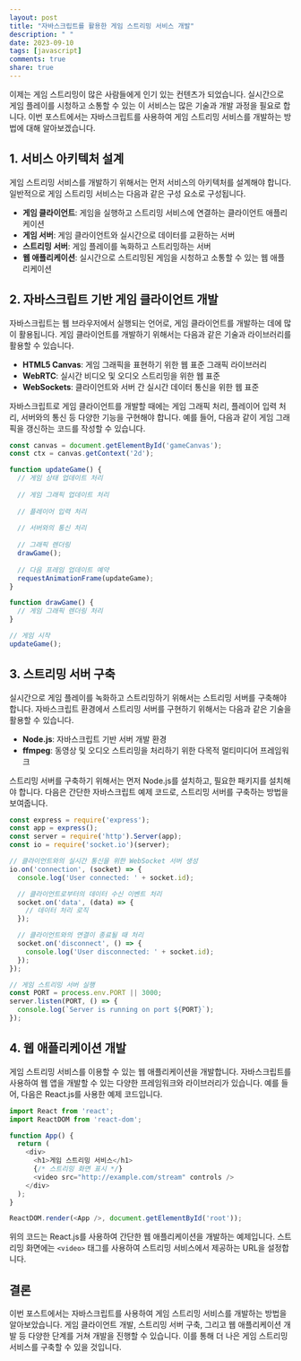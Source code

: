 ```yaml
---
layout: post
title: "자바스크립트를 활용한 게임 스트리밍 서비스 개발"
description: " "
date: 2023-09-10
tags: [javascript]
comments: true
share: true
---
```


이제는 게임 스트리밍이 많은 사람들에게 인기 있는 컨텐츠가 되었습니다. 실시간으로 게임 플레이를 시청하고 소통할 수 있는 이 서비스는 많은 기술과 개발 과정을 필요로 합니다. 이번 포스트에서는 자바스크립트를 사용하여 게임 스트리밍 서비스를 개발하는 방법에 대해 알아보겠습니다.

## 1. 서비스 아키텍처 설계

게임 스트리밍 서비스를 개발하기 위해서는 먼저 서비스의 아키텍처를 설계해야 합니다. 일반적으로 게임 스트리밍 서비스는 다음과 같은 구성 요소로 구성됩니다.

- **게임 클라이언트**: 게임을 실행하고 스트리밍 서비스에 연결하는 클라이언트 애플리케이션
- **게임 서버**: 게임 클라이언트와 실시간으로 데이터를 교환하는 서버
- **스트리밍 서버**: 게임 플레이를 녹화하고 스트리밍하는 서버
- **웹 애플리케이션**: 실시간으로 스트리밍된 게임을 시청하고 소통할 수 있는 웹 애플리케이션

## 2. 자바스크립트 기반 게임 클라이언트 개발

자바스크립트는 웹 브라우저에서 실행되는 언어로, 게임 클라이언트를 개발하는 데에 많이 활용됩니다. 게임 클라이언트를 개발하기 위해서는 다음과 같은 기술과 라이브러리를 활용할 수 있습니다.

- **HTML5 Canvas**: 게임 그래픽을 표현하기 위한 웹 표준 그래픽 라이브러리
- **WebRTC**: 실시간 비디오 및 오디오 스트리밍을 위한 웹 표준
- **WebSockets**: 클라이언트와 서버 간 실시간 데이터 통신을 위한 웹 표준

자바스크립트로 게임 클라이언트를 개발할 때에는 게임 그래픽 처리, 플레이어 입력 처리, 서버와의 통신 등 다양한 기능을 구현해야 합니다. 예를 들어, 다음과 같이 게임 그래픽을 갱신하는 코드를 작성할 수 있습니다.

```javascript
const canvas = document.getElementById('gameCanvas');
const ctx = canvas.getContext('2d');

function updateGame() {
  // 게임 상태 업데이트 처리
  
  // 게임 그래픽 업데이트 처리
  
  // 플레이어 입력 처리
  
  // 서버와의 통신 처리
  
  // 그래픽 렌더링
  drawGame();
  
  // 다음 프레임 업데이트 예약
  requestAnimationFrame(updateGame);
}

function drawGame() {
  // 게임 그래픽 렌더링 처리
}

// 게임 시작
updateGame();
```

## 3. 스트리밍 서버 구축

실시간으로 게임 플레이를 녹화하고 스트리밍하기 위해서는 스트리밍 서버를 구축해야 합니다. 자바스크립트 환경에서 스트리밍 서버를 구현하기 위해서는 다음과 같은 기술을 활용할 수 있습니다.

- **Node.js**: 자바스크립트 기반 서버 개발 환경
- **ffmpeg**: 동영상 및 오디오 스트리밍을 처리하기 위한 다목적 멀티미디어 프레임워크

스트리밍 서버를 구축하기 위해서는 먼저 Node.js를 설치하고, 필요한 패키지를 설치해야 합니다. 다음은 간단한 자바스크립트 예제 코드로, 스트리밍 서버를 구축하는 방법을 보여줍니다.

```javascript
const express = require('express');
const app = express();
const server = require('http').Server(app);
const io = require('socket.io')(server);

// 클라이언트와의 실시간 통신을 위한 WebSocket 서버 생성
io.on('connection', (socket) => {
  console.log('User connected: ' + socket.id);

  // 클라이언트로부터의 데이터 수신 이벤트 처리
  socket.on('data', (data) => {
    // 데이터 처리 로직
  });

  // 클라이언트와의 연결이 종료될 때 처리
  socket.on('disconnect', () => {
    console.log('User disconnected: ' + socket.id);
  });
});

// 게임 스트리밍 서버 실행
const PORT = process.env.PORT || 3000;
server.listen(PORT, () => {
  console.log(`Server is running on port ${PORT}`);
});
```

## 4. 웹 애플리케이션 개발

게임 스트리밍 서비스를 이용할 수 있는 웹 애플리케이션을 개발합니다. 자바스크립트를 사용하여 웹 앱을 개발할 수 있는 다양한 프레임워크와 라이브러리가 있습니다. 예를 들어, 다음은 React.js를 사용한 예제 코드입니다.

```javascript
import React from 'react';
import ReactDOM from 'react-dom';

function App() {
  return (
    <div>
      <h1>게임 스트리밍 서비스</h1>
      {/* 스트리밍 화면 표시 */}
      <video src="http://example.com/stream" controls />
    </div>
  );
}

ReactDOM.render(<App />, document.getElementById('root'));
```

위의 코드는 React.js를 사용하여 간단한 웹 애플리케이션을 개발하는 예제입니다. 스트리밍 화면에는 `<video>` 태그를 사용하여 스트리밍 서비스에서 제공하는 URL을 설정합니다.

## 결론

이번 포스트에서는 자바스크립트를 사용하여 게임 스트리밍 서비스를 개발하는 방법을 알아보았습니다. 게임 클라이언트 개발, 스트리밍 서버 구축, 그리고 웹 애플리케이션 개발 등 다양한 단계를 거쳐 개발을 진행할 수 있습니다. 이를 통해 더 나은 게임 스트리밍 서비스를 구축할 수 있을 것입니다.